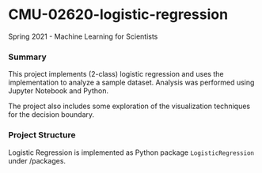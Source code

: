 # CMU-02620-logistic-regression

Spring 2021 - Machine Learning for Scientists

### Summary
This project implements (2-class) logistic regression and uses the implementation to analyze a sample dataset. Analysis was performed using Jupyter Notebook and Python.

The project also includes some exploration of the visualization techniques for the decision boundary.


### Project Structure
Logistic Regression is implemented as Python package `LogisticRegression` under /packages.
